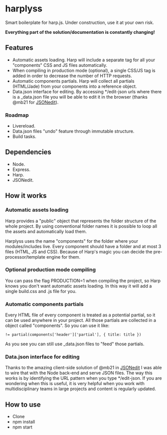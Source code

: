 # harplyss
Smart boilerplate for harp.js. Under construction, use it at your own risk.

**Everything part of the solution/documentation is constantly changing!**

## Features
- Automatic assets loading. Harp will include a separate tag for all your "components" CSS and JS files automatically.
- When compiling in production mode (optional), a single CSS/JS tag is added in order to decrease the number of HTTP requests.
- Automatic components partials. Harp will collect all partials (HTML/Jade) from your components into a reference object.
- Data.json interface for editing. By accessing */edit-json urls where there is a _data.json file you will be able to edit it in the browser (thanks @mb21 for [JSONedit](http://mb21.github.io/JSONedit/)).


### Roadmap
- Livereload.
- Data.json files "undo" feature through immutable structure.
- Build tasks.

## Dependencies
- Node.
- Express.
- Harp.
- JSONedit.

## How it works

### Automatic assets loading
Harp provides a "public" object that represents the folder structure of the whole project. By using conventional folder names it is possible to loop all the assets and automatically load them.

Harplyss uses the name "components" for the folder where your modules/includes live. Every component should have a folder and at most 3 files (HTML, JS and CSS). Because of Harp's magic you can decide the pre-processor/template engine for them.

### Optional production mode compiling
You can pass the flag PRODUCTION=1 when compiling the project, so Harp knows you don't want automatic assets loading. In this way it will add a single build.css and .js file for you.

### Automatic components partials
Every HTML file of every component is treated as a potential partial, so it can be used anywhere in your project. All those partials are collected in a object called "components". So you can use it like:
```
!= partial(components['header']['partial'], { title: title })
```

As you see you can still use _data.json files to "feed" those partials.

### Data.json interface for editing
Thanks to the amazing client-side solution of @mb21 in [JSONedit](http://mb21.github.io/JSONedit/) I was able to wire that with the Node back-end and serve JSON files. The way this works is by identifying the URL pattern when you type */edit-json. If you are wondering when this is useful, it is very helpful when you work with multidisciplinary teams in large projects and content is regularly updated.


## How to use
- Clone
- npm install
- npm start